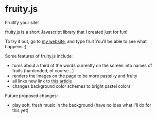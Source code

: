 # fruity.js
Fruitify your site!  

fruity.js is a short Javascript library that I created just for fun!  

To try it out, go to [my website](zhoul.scripts.mit.edu), and type
	fruit
You'll be able to see what happens ;)  

Some features of fruity.js include:
* turns about a third of the words currently on the screen into names of fruits (hardcoded, of course...)
* renders the images on the page to be more pastel-y and fruity
* all links now link to [this article](https://en.wikipedia.org/wiki/Fruit)
* changes background color schemes to bright pastel colors

Future proposed changes:  
* play soft, fresh music in the background (have no idea what I'll do for this yet)